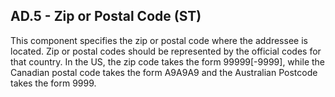 ## AD.5 - Zip or Postal Code (ST)

This component specifies the zip or postal code where the addressee is located. Zip or postal codes should be represented by the official codes for that country. In the US, the zip code takes the form 99999[-9999], while the Canadian postal code takes the form A9A9A9 and the Australian Postcode takes the form 9999.
